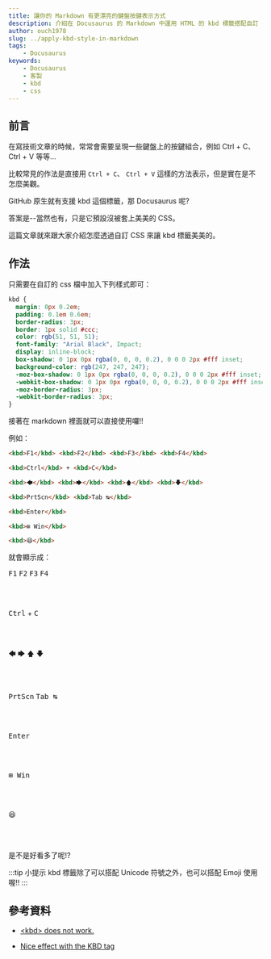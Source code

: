 ```yaml
---
title: 讓你的 Markdown 有更漂亮的鍵盤按鍵表示方式
description: 介紹在 Docusaurus 的 Markdown 中運用 HTML 的 kbd 標籤搭配自訂 CSS 樣式來呈現鍵盤按鍵的方法。
author: ouch1978
slug: ../apply-kbd-style-in-markdown
tags: 
    - Docusaurus
keywords: 
    - Docusaurus
    - 客製
    - kbd
    - css
---
```


## 前言

在寫技術文章的時候，常常會需要呈現一些鍵盤上的按鍵組合，例如 Ctrl + C、 Ctrl + V 等等...

比較常見的作法是直接用 `Ctrl + C`、 `Ctrl + V` 這樣的方法表示，但是實在是不怎麼美觀。

GitHub 原生就有支援 kbd 這個標籤，那 Docusaurus 呢?

答案是--當然也有，只是它預設沒被套上美美的 CSS。

這篇文章就來跟大家介紹怎麼透過自訂 CSS 來讓 kbd 標籤美美的。

## 作法

只需要在自訂的 css 檔中加入下列樣式即可：

```css title=src/css/custom.css
kbd {
  margin: 0px 0.2em;
  padding: 0.1em 0.6em;
  border-radius: 3px;
  border: 1px solid #ccc;
  color: rgb(51, 51, 51);
  font-family: "Arial Black", Impact;
  display: inline-block;
  box-shadow: 0 1px 0px rgba(0, 0, 0, 0.2), 0 0 0 2px #fff inset;
  background-color: rgb(247, 247, 247);
  -moz-box-shadow: 0 1px 0px rgba(0, 0, 0, 0.2), 0 0 0 2px #fff inset;
  -webkit-box-shadow: 0 1px 0px rgba(0, 0, 0, 0.2), 0 0 0 2px #fff inset;
  -moz-border-radius: 3px;
  -webkit-border-radius: 3px;
}
```

接著在 markdown 裡面就可以直接使用囉!!

例如：

```markdown
<kbd>F1</kbd> <kbd>F2</kbd> <kbd>F3</kbd> <kbd>F4</kbd>

<kbd>Ctrl</kbd> + <kbd>C</kbd>

<kbd>🡄</kbd> <kbd>🡆</kbd> <kbd>🡅</kbd> <kbd>🡇</kbd>

<kbd>PrtScn</kbd> <kbd>Tab ↹</kbd>

<kbd>Enter</kbd>

<kbd>⊞ Win</kbd>

<kbd>😆</kbd>
```

就會顯示成：

<kbd>F1</kbd> <kbd>F2</kbd> <kbd>F3</kbd> <kbd>F4</kbd>

<br/><br/>

<kbd>Ctrl</kbd> + <kbd>C</kbd>

<br/><br/>

<kbd>🡄</kbd> <kbd>🡆</kbd> <kbd>🡅</kbd> <kbd>🡇</kbd>

<br/><br/>

<kbd>PrtScn</kbd> <kbd>Tab ↹</kbd>

<br/><br/>

<kbd>Enter</kbd>

<br/><br/>

<kbd>⊞ Win</kbd>

<br/><br/>

<kbd>😆</kbd>

<br/><br/>

是不是好看多了呢!?

:::tip 小提示
kbd 標籤除了可以搭配 Unicode 符號之外，也可以搭配 Emoji 使用喔!!
:::

## 參考資料

* [<kbd\> does not work.](https://github.com/facebook/docusaurus/issues/2742 "<kbd\> does not work.")

* [Nice effect with the KBD tag](https://www.rgagnon.com/jsdetails/js-nice-effect-the-KBD-tag.html "Nice effect with the KBD tag")
